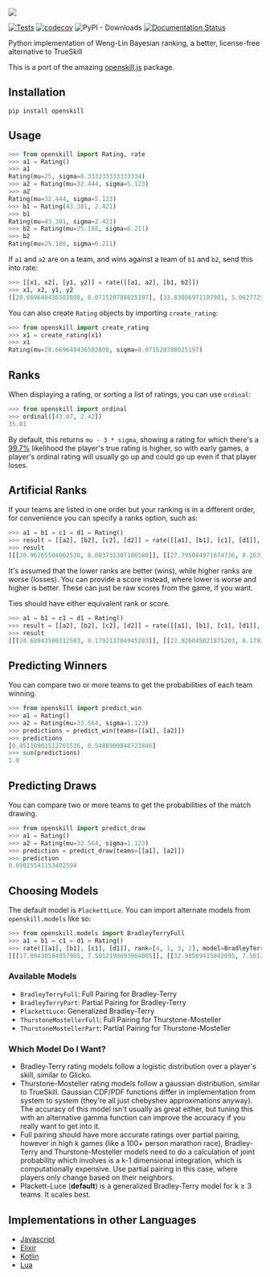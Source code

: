 ![](https://i.imgur.com/tSTFzZY.gif)


[![Tests](https://github.com/OpenDebates/openskill.py/actions/workflows/main.yml/badge.svg)](https://github.com/OpenDebates/openskill.py/actions/workflows/main.yml) [![codecov](https://codecov.io/gh/OpenDebates/openskill.py/branch/main/graph/badge.svg?token=Ep07QEelsi)](https://codecov.io/gh/OpenDebates/openskill.py) ![PyPI - Downloads](https://img.shields.io/pypi/dm/openskill) [![Documentation Status](https://readthedocs.org/projects/openskillpy/badge/?version=latest)](https://openskillpy.readthedocs.io/en/latest/?badge=latest)


Python implementation of Weng-Lin Bayesian ranking, a better, license-free alternative to TrueSkill

This is a port of the amazing [openskill.js](https://github.com/philihp/openskill.js) package.

## Installation
```shell
pip install openskill
```

## Usage
```python
>>> from openskill import Rating, rate
>>> a1 = Rating()
>>> a1
Rating(mu=25, sigma=8.333333333333334)
>>> a2 = Rating(mu=32.444, sigma=5.123)
>>> a2
Rating(mu=32.444, sigma=5.123)
>>> b1 = Rating(43.381, 2.421)
>>> b1
Rating(mu=43.381, sigma=2.421)
>>> b2 = Rating(mu=25.188, sigma=6.211)
>>> b2
Rating(mu=25.188, sigma=6.211)
```

If `a1` and `a2` are on a team, and wins against a team of `b1` and `b2`, send this into rate:

```python
>>> [[x1, x2], [y1, y2]] = rate([[a1, a2], [b1, b2]])
>>> x1, x2, y1, y2
([28.669648436582808, 8.071520788025197], [33.83086971107981, 5.062772998705765], [43.071274808241974, 2.4166900452721256], [23.149503312339064, 6.1378606973362135])
```

You can also create `Rating` objects by importing `create_rating`:

```python
>>> from openskill import create_rating
>>> x1 = create_rating(x1)
>>> x1
Rating(mu=28.669648436582808, sigma=8.071520788025197)
```

## Ranks
When displaying a rating, or sorting a list of ratings, you can use `ordinal`:

```python
>>> from openskill import ordinal
>>> ordinal([43.07, 2.42])
35.81
```

By default, this returns `mu - 3 * sigma`, showing a rating for which there's a [99.7%](https://en.wikipedia.org/wiki/68%E2%80%9395%E2%80%9399.7_rule) likelihood the player's true rating is higher, so with early games, a player's ordinal rating will usually go up and could go up even if that player loses.

## Artificial Ranks
If your teams are listed in one order but your ranking is in a different order, for convenience you can specify a ranks option, such as:

```python
>>> a1 = b1 = c1 = d1 = Rating()
>>> result = [[a2], [b2], [c2], [d2]] = rate([[a1], [b1], [c1], [d1]], rank=[4, 1, 3, 2])
>>> result
[[[20.96265504062538, 8.083731307186588]], [[27.795084971874736, 8.263160757613477]], [[24.68943500312503, 8.083731307186588]], [[26.552824984374855, 8.179213704945203]]]
```

It's assumed that the lower ranks are better (wins), while higher ranks are worse (losses). You can provide a score instead, where lower is worse and higher is better. These can just be raw scores from the game, if you want.

Ties should have either equivalent rank or score.

```python
>>> a1 = b1 = c1 = d1 = Rating()
>>> result = [[a2], [b2], [c2], [d2]] = rate([[a1], [b1], [c1], [d1]], score=[37, 19, 37, 42])
>>> result
[[[24.68943500312503, 8.179213704945203]], [[22.826045021875203, 8.179213704945203]], [[24.68943500312503, 8.179213704945203]], [[27.795084971874736, 8.263160757613477]]]
```

## Predicting Winners

You can compare two or more teams to get the probabilities of each team winning.

```python
>>> from openskill import predict_win
>>> a1 = Rating()
>>> a2 = Rating(mu=33.564, sigma=1.123)
>>> predictions = predict_win(teams=[[a1], [a2]])
>>> predictions
[0.45110901512761536, 0.5488909848723846]
>>> sum(predictions)
1.0
```

## Predicting Draws

You can compare two or more teams to get the probabilities of the match drawing.

```python
>>> from openskill import predict_draw
>>> a1 = Rating()
>>> a2 = Rating(mu=33.564, sigma=1.123)
>>> prediction = predict_draw(teams=[[a1], [a2]])
>>> prediction
0.09025541153402594
```

## Choosing Models

The default model is `PlackettLuce`. You can import alternate models from `openskill.models` like so:

```python
>>> from openskill.models import BradleyTerryFull
>>> a1 = b1 = c1 = d1 = Rating()
>>> rate([[a1], [b1], [c1], [d1]], rank=[4, 1, 3, 2], model=BradleyTerryFull)
[[[17.09430584957905, 7.5012190693964005]], [[32.90569415042095, 7.5012190693964005]], [[22.36476861652635, 7.5012190693964005]], [[27.63523138347365, 7.5012190693964005]]]
```

### Available Models
- `BradleyTerryFull`: Full Pairing for Bradley-Terry
- `BradleyTerryPart`: Partial Pairing for Bradley-Terry
- `PlackettLuce`: Generalized Bradley-Terry
- `ThurstoneMostellerFull`: Full Pairing for Thurstone-Mosteller
- `ThurstoneMostellerPart`: Partial Pairing for Thurstone-Mosteller

### Which Model Do I Want?

- Bradley-Terry rating models follow a logistic distribution over a player's skill, similar to Glicko.
- Thurstone-Mosteller rating models follow a gaussian distribution, similar to TrueSkill. Gaussian CDF/PDF functions differ in implementation from system to system (they're all just chebyshev approximations anyway). The accuracy of this model isn't usually as great either, but tuning this with an alternative gamma function can improve the accuracy if you really want to get into it.
- Full pairing should have more accurate ratings over partial pairing, however in high k games (like a 100+ person marathon race), Bradley-Terry and Thurstone-Mosteller models need to do a calculation of joint probability which involves is a k-1 dimensional integration, which is computationally expensive. Use partial pairing in this case, where players only change based on their neighbors.
- Plackett-Luce (**default**) is a generalized Bradley-Terry model for k ≥ 3 teams. It scales best.


## Implementations in other Languages
- [Javascript](https://github.com/philihp/openskill.js)
- [Elixir](https://github.com/philihp/openskill.ex)
- [Kotlin](https://github.com/brezinajn/openskill.kt)
- [Lua](https://github.com/Vaschex/openskill.lua)

